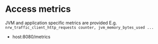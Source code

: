 # Access metrics
  JVM and application specific metrics are provided
  E.g. ```nrw_traffic_client_http_requests counter, jvm_memory_bytes_used ...```

 * host:8080/metrics